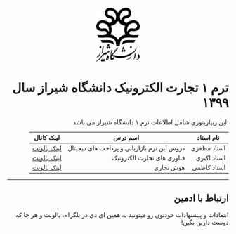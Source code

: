 <div dir="rtl">

<p align="center">
  <img src="logo.png" width="100px">
</p>

# ترم ۱ تجارت الکترونیک دانشگاه شیراز سال ۱۳۹۹

:این ریپازیتوری شامل اطلاعات ترم ۱ دانشگاه شیراز می باشد

<table>
  <thead><tr>
    <th>نام استاد</th>
    <th>اسم درس</th>
    <th>لینک کانال</th>
  </tr></thead>
  <tbody>
  <tr>
    <td>استاد مظفری</td>
    <td>دروس این ترم بازاریابی و پرداخت های دیجیتال</td>
    <td><a href="https://balo.me/shirazuEMarketing">لینک بالونت</a></td>
  </tr>
  <tr>
    <td>استاد اکبری</td>
    <td>فناوری های تجارت الکترونیک</td>
    <td><a href="https://balo.me/shirazuECommerceTech">لینک بالونت</a></td>
  </tr>
  <tr>
    <td>استاد کاظمی</td>
    <td>هوش تجاری</td>
    <td><a href="https://balo.me/shirazuBI">لینک بالونت</a></td>
  </tr>
  </tbody>
</table>

---

## ارتباط با ادمین

انتقادات و پیشنهادات خودتون رو میتونید به همین ای دی در تلگرام، بالونت و هر جا که دوست دارین بگین!

</div>
